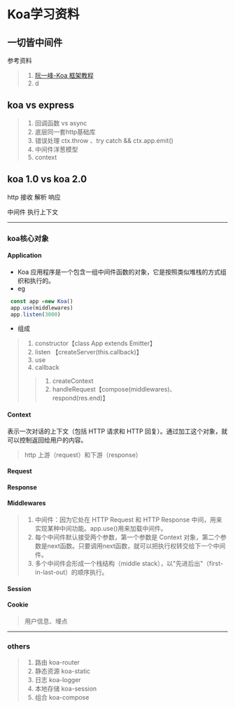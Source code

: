 # Koa学习资料

一切皆中间件
---

参考资料
> 1. [阮一峰-Koa 框架教程](http://www.ruanyifeng.com/blog/2017/08/koa.html)
> 2. d


koa vs express
---
> 1. 回调函数 vs async
> 1. 底层同一套http基础库
> 1. 错误处理 ctx.throw 、try catch && ctx.app.emit()
> 1. 中间件洋葱模型
> 1. context 


koa 1.0 vs koa 2.0
---

http 接收 解析 响应

中间件 执行上下文

---

### koa核心对象

#### Application

- Koa 应用程序是一个包含一组中间件函数的对象，它是按照类似堆栈的方式组织和执行的。 
- eg
``` js
 const app =new Koa()
 app.use(middlewares)
 app.listen(3000)
```
- 组成
> 1. constructor【class App extends Emitter】
> 1. listen 【createServer(this.callback)】
> 1. use
> 1. callback 
> > 1. createContext
> > 1. handleRequest【compose(middlewares)、respond(res.end)】


#### Context

表示一次对话的上下文（包括 HTTP 请求和 HTTP 回复）。通过加工这个对象，就可以控制返回给用户的内容。

>http 上游（request）和下游（response）

#### Request
>
#### Response
> 
#### Middlewares
> 1. 中间件：因为它处在 HTTP Request 和 HTTP Response 中间，用来实现某种中间功能。app.use()用来加载中间件。
> 1. 每个中间件默认接受两个参数，第一个参数是 Context 对象，第二个参数是next函数。只要调用next函数，就可以把执行权转交给下一个中间件。
> 1. 多个中间件会形成一个栈结构（middle stack），以"先进后出"（first-in-last-out）的顺序执行。
#### Session
> 
#### Cookie
> 用户信息、埋点

---

### others
 
> 1. 路由 koa-router
> 1. 静态资源 koa-static
> 1. 日志 koa-logger
> 1. 本地存储 koa-session
> 1. 组合 koa-compose
